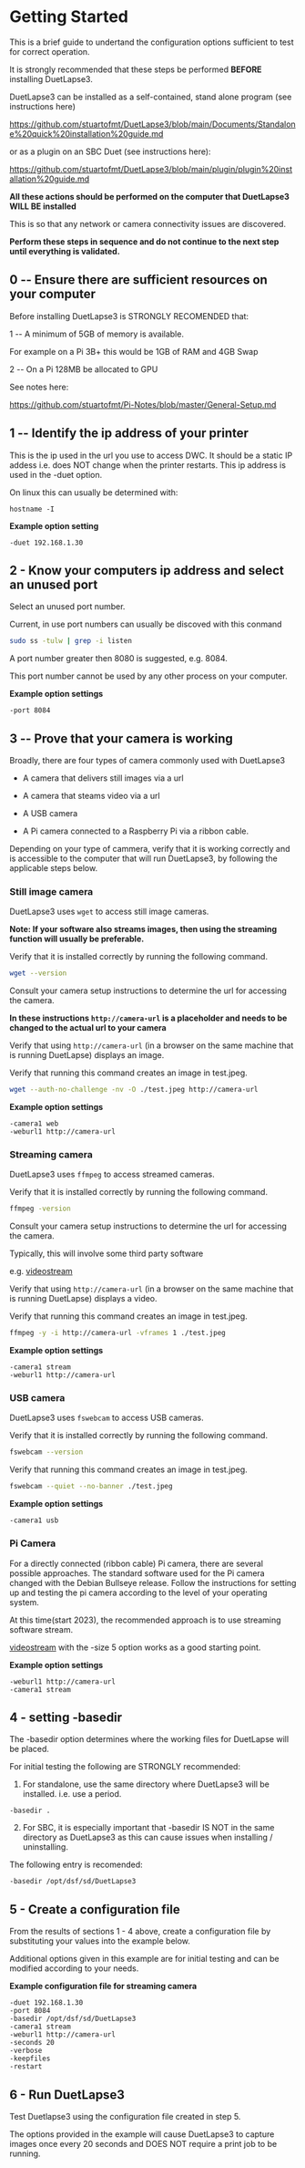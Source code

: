 # Getting Started

This is a brief guide to undertand the configuration options sufficient to test for correct operation.

It is strongly recommended that these steps be performed **BEFORE** installing DuetLapse3.

DuetLapse3 can be installed as a self-contained, stand alone program (see instructions here)

<https://github.com/stuartofmt/DuetLapse3/blob/main/Documents/Standalone%20quick%20installation%20guide.md>

or as a plugin on an SBC Duet (see instructions here):

<https://github.com/stuartofmt/DuetLapse3/blob/main/plugin/plugin%20installation%20guide.md>

**All these actions should be performed on the computer that DuetLapse3 WILL BE installed**

This is so that any network or camera connectivity issues are discovered.

**Perform these steps in sequence and do not continue to the next step until everything is validated.**

## 0 -- Ensure there are sufficient resources on your computer

Before installing DuetLapse3 is STRONGLY RECOMENDED that:

1 -- A minimum of 5GB of memory is available.

For example on a Pi 3B+ this would be 1GB of RAM and 4GB Swap

2 -- On a Pi 128MB be allocated to GPU

See notes here:

<https://github.com/stuartofmt/Pi-Notes/blob/master/General-Setup.md>

## 1 -- Identify the ip address of your printer

This is the ip used in the url you use to access DWC.  It should be a static IP addess i.e. does NOT change when the printer restarts.  This ip address is used in the -duet option.

On linux this can usually be determined with:

```text
hostname -I 
```

**Example option setting**

```text
-duet 192.168.1.30
```

## 2 - Know your computers ip address and select an unused port

Select an unused port number.

Current, in use port numbers can usually be discoved with this conmand

```bash
sudo ss -tulw | grep -i listen
```

A port number greater then 8080 is suggested,  e.g. 8084.

This port number cannot be used by any other process on your computer.

**Example option settings**

```text
-port 8084
```

## 3 -- Prove that your camera is working

Broadly, there are four types of camera commonly used with DuetLapse3

- A camera that delivers still images via a url

- A camera that steams video via a url

- A USB camera

- A Pi camera connected to a Raspberry Pi via a ribbon cable.

Depending on your type of cammera, verify that it is working correctly and is accessible to the computer that will run DuetLapse3, by following the applicable steps below.

### Still image camera

DuetLapse3 uses `wget` to access still image cameras.

**Note:  If your software also streams images, then using the streaming function will usually be preferable.**

Verify that it is installed correctly by running the following command.

```bash
wget --version
```

Consult your camera setup instructions to determine the url for accessing the camera.

**In these instructions `http://camera-url` is a placeholder and needs to be changed to the actual url to your camera**

Verify that using `http://camera-url` (in a browser on the same machine that is running DuetLapse) displays an image.

Verify that running this command creates an image in test.jpeg.

```bash
wget --auth-no-challenge -nv -O ./test.jpeg http://camera-url
```

**Example option settings**

```text
-camera1 web
-weburl1 http://camera-url
```

### Streaming camera

DuetLapse3 uses `ffmpeg` to access streamed cameras.

Verify that it is installed correctly by running the following command.

```bash
ffmpeg -version
```

Consult your camera setup instructions to determine the url for accessing the camera.

Typically, this will involve some third party software

e.g. [videostream](https://github.com/stuartofmt/videostream)

Verify that using `http://camera-url` (in a browser on the same machine that is running DuetLapse) displays a video.

Verify that running this command creates an image in test.jpeg.

```bash
ffmpeg -y -i http://camera-url -vframes 1 ./test.jpeg
```

**Example option settings**

```text
-camera1 stream
-weburl1 http://camera-url
```

### USB camera

DuetLapse3 uses `fswebcam` to access USB cameras.

Verify that it is installed correctly by running the following command.

```bash
fswebcam --version
```

Verify that running this command creates an image in test.jpeg.

```bash
fswebcam --quiet --no-banner ./test.jpeg
```

**Example option settings**

```text
-camera1 usb
```

### Pi Camera

For a directly connected (ribbon cable) Pi camera, there are several possible approaches.  The standard software used for the Pi camera changed with the Debian Bullseye release. Follow the instructions for setting up and testing the pi camera according to the level of your operating system.

At this time(start 2023), the recommended approach is to use streaming software stream.

[videostream](https://github.com/stuartofmt/videostream) with the -size 5 option works as a good starting point.  

**Example option settings**

```text
-weburl1 http://camera-url
-camera1 stream
```

## 4 - setting -basedir

The -basedir option determines where the working files for DuetLapse will be placed.

For initial testing the following are STRONGLY recommended:

1. For standalone, use the same directory where DuetLapse3 will be installed. i.e. use a period.

```text
-basedir .
```

2. For SBC, it is especially important that -basedir IS NOT in the same directory as DuetLapse3 as this can cause issues when installing / uninstalling.

The following entry is recomended:

```text
-basedir /opt/dsf/sd/DuetLapse3
```

## 5 - Create a configuration file

From the results of sections 1 - 4 above, create a configuration file by substituting your values into the example below.

Additional options given in this example are for initial testing and can be modified according to your needs.

**Example configuration file for streaming camera**

```text
-duet 192.168.1.30
-port 8084
-basedir /opt/dsf/sd/DuetLapse3
-camera1 stream
-weburl1 http://camera-url
-seconds 20
-verbose
-keepfiles
-restart
```

## 6 - Run DuetLapse3

Test Duetlapse3 using the configuration file created in step 5.

The options provided in the example will cause DuetLapse3 to capture images once every 20 seconds and DOES NOT require a print job to be running.
